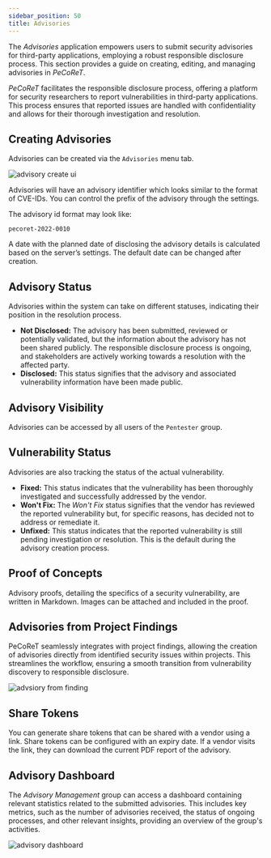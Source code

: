 ```yaml
---
sidebar_position: 50
title: Advisories
---
```


The *Advisories* application empowers users to submit security advisories for third-party applications, employing a robust responsible disclosure process.
This section provides a guide on creating, editing, and managing advisories in *PeCoReT*.

*PeCoReT* facilitates the responsible disclosure process, offering a platform for security researchers to report vulnerabilities in third-party applications.
This process ensures that reported issues are handled with confidentiality and allows for their thorough investigation and resolution.

## Creating Advisories

Advisories can be created via the `Advisories` menu tab.

![advisory create ui](/img/attachments/advisory-create-ui.png)

Advisories will have an advisory identifier which looks similar to the format of CVE-IDs. You can control the prefix of the advisory through the settings.

The advisory id format may look like:
```
pecoret-2022-0010
```

A date with the planned date of disclosing the advisory details is calculated based on the server’s settings. The default date can be changed after creation.


## Advisory Status
Advisories within the system can take on different statuses, indicating their position in the resolution process.

* **Not Disclosed:** The advisory has been submitted, reviewed or potentially validated, but the information about the advisory has not been shared publicly.
The responsible disclosure process is ongoing, and stakeholders are actively working towards a resolution with the affected party.
* **Disclosed:** This status signifies that the advisory and associated vulnerability information have been made public.

## Advisory Visibility
Advisories can be accessed by all users of the `Pentester` group.


## Vulnerability Status
Advisories are also tracking the status of the actual vulnerability.

* **Fixed:** This status indicates that the vulnerability has been thoroughly investigated and successfully addressed by the vendor.
* **Won't Fix:** The *Won't Fix* status signifies that the vendor has reviewed the reported vulnerability but, for specific reasons, has decided not to address or remediate it.
* **Unfixed:** This status indicates that the reported vulnerability is still pending investigation or resolution. This is the default during the advisory creation process.


## Proof of Concepts
Advisory proofs, detailing the specifics of a security vulnerability, are written in Markdown.
Images can be attached and included in the proof.

## Advisories from Project Findings
PeCoReT seamlessly integrates with project findings, allowing the creation of advisories directly from identified security issues within projects.
This streamlines the workflow, ensuring a smooth transition from vulnerability discovery to responsible disclosure.

![advsiory from finding](/img/attachments/advisory-from-finding.png)


## Share Tokens
You can generate share tokens that can be shared with a vendor using a link.
Share tokens can be configured with an expiry date.
If a vendor visits the link, they can download the current PDF report of the advisory.


## Advisory  Dashboard
The *Advisory Management* group can access a dashboard containing relevant statistics related to the submitted advisories.
This includes key metrics, such as the number of advisories received, the status of ongoing processes, and other relevant insights, providing an overview of the group's activities.

![advisory dashboard](/img/attachments/advisory-dashboard.png)
